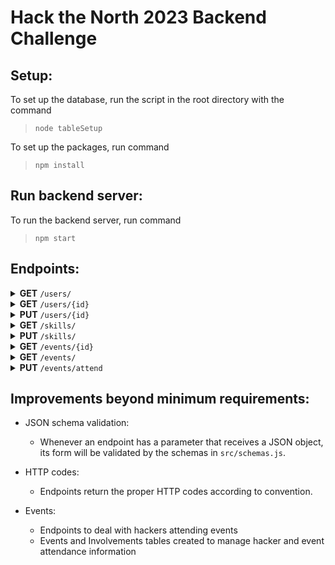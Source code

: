 # Hack the North 2023 Backend Challenge

## Setup:

To set up the database, run the script in the root directory with the command 

> `node tableSetup`

To set up the packages, run command

> `npm install`

## Run backend server:

To run the backend server, run command

> `npm start`

## Endpoints:

<!-- 

GET ALL USERS

 -->

<details> <summary><b>GET</b> <code>/users/</code></summary> 

Returns a list of all users.

#### Parameters:

- None

#### Responses:

> <table>
<tr>
<td> <b>Code</b> </td> <td> <b>Description</b> </td>
</tr>
<tr>
<td> 200 </td>
<td>

Successful operation

<details> <summary> Example value </summary>

```json
[
  {
      "name": "Breanna Dillon",
      "company": "Jackson Ltd",
      "email": "lorettabrown@example.net",
      "phone": "+1-924-116-7963",
      "skills": [
        {
          "skill": "Swift",
          "rating": 4
        },
        {
          "skill": "OpenCV",
          "rating": 1
        }
      ]
    }
]
``` 
</details>

</td>
</tr>
</table>

</details>


<!-- 

GET SPECIFIC USER

 -->

<details> <summary><b>GET</b> <code>/users/{id}</code></summary> 

Returns the user data for a specific user.

#### Parameters:

<blockquote>
<table>
<tr>
<td><b>Name</b></td>
<td><b>Type</b></td>
<td><b>Data Type</b></td>
<td><b>Description</b></td>
</tr>

<tr>
<td>id</td><td>path</td><td>integer</td><td>hacker_id of user to return </td>
</tr>
</table>
</blockquote>


#### Responses:

> <table>
<tr>
<td> <b>Code</b> </td> <td> <b>Description</b> </td>
</tr>
<tr>
<td> 200 </td>
<td>

Successful operation

<details> <summary> Example value </summary> 

```json
  [
    {
      "name": "Breanna Dillon",
      "company": "Jackson Ltd",
      "email": "lorettabrown@example.net",
      "phone": "+1-924-116-7963",
      "skills": [
        {
          "skill": "Swift",
          "rating": 4
        },
        {
          "skill": "OpenCV",
          "rating": 1
        }
      ]
    }
  ]
```

</details>


</td>
</tr>

<tr>
<td> 400 </td>
<td> Invalid id value </td>

</tr>
</table>


</details>

<!-- 

UPDATE USER

 -->

<details> <summary><b>PUT</b> <code>/users/{id}</code></summary> 

Update an existing hacker.

#### Parameters:

<blockquote>
<table>
<tr>
<td> <b>Name</b> </td> <td> <b>Type</b> </td> <td> <b>Data type</b> </td> <td> <b>Description</b> </td>
</tr>
<tr>
<td> id </td> <td> path </td> <td> integer </td> <td> hacker_id of user to update </td>
</tr>
<tr>
<td> body </td> <td> body </td> <td> json object </td> <td> 
Json object holding hacker data to be updated. Can be a partial update.

<details><summary>Example value </summary>

```json

    {
      "phone": "+1 (555) 123 4567",
      "skills": [
        {
          "skill": "Swift",
          "rating": 10
        },
        {
          "skill": "Python",
          "rating": 1
        }
      ]
    }
  
```

</details>

</td>
</tr>
</table>
</blockquote>


#### Responses:

> <table>
<tr>
<td> <b>Code</b> </td> <td> <b>Description</b> </td>
</tr>
<tr>
<td> 201 </td>
<td>

Successful operation

<details> <summary>Example value</summary>

```json
  {
      "name": "Breanna Dillon",
      "company": "Jackson Ltd",
      "email": "lorettabrown@example.net",
      "phone": "+1 (555) 123 4567",
      "skills": [
        {
          "skill": "Swift",
          "rating": 10
        },
        {
          "skill": "OpenCV",
          "rating": 1
        },
        {
          "skill": "Python",
          "rating": 1
        }
      ]
    }
```

</details>
</td>
</tr>
<tr> 
<td> 400 </td>

<td> Invalid id or body values </td>
</tr>
</table>


</details>


<!-- 

GET ALL SKILLS

 -->

<details> <summary><b>GET</b> <code>/skills/</code></summary> 

Returns a list of skills with aggregated info.

#### Parameters:

<blockquote>
<table>
<tr>
<td> <b>Name</b> </td> <td> <b>Type</b> </td> <td> <b>Data type</b> </td> <td> <b>Description</b> </td>
</tr>
<tr>
<td> min_frequency </td> <td> query </td> <td> integer </td> <td> minimum count for filtering skills </td>
</tr>
<tr>
<td> max_frequency </td> <td> query </td> <td> integer </td> <td> maximum count for filtering skills </td>
</tr>
</table>
</blockquote>


#### Responses:

> <table>
<tr>
<td> <b>Code</b> </td> <td> <b>Description</b> </td>
</tr>
<tr>
<td> 200 </td>
<td>

Successful operation

<details> <summary>Example value</summary>

```json
[
  {
    "name": "Python",
    "frequency": 10
  }
]
```

</details>
</td>
</tr>
<tr> 
<td> 400 </td>

<td> Invalid min_frequency or max_frequency values </td>
</tr>
</table>
</details>

<!-- 

INSERT/UPDATE SKILL

 -->

<details> <summary><b>PUT</b> <code>/skills/</code></summary> 

Updates a skill's rating if it already exists, otherwise inserts skill into the skills table.

#### Parameters:

<blockquote>
<table>
<tr>
<td> <b>Name</b> </td> <td> <b>Type</b> </td> <td> <b>Data type</b> </td> <td> <b>Description</b> </td>
</tr>
<tr>
<td> body </td> <td> body </td> <td> JSON object </td> <td> JSON object for skill
<details>
<summary>
Example value
</summary>

```json
{
  "hacker_id": 1,
  "skill": "Swift",
  "rating": 10
}
```

</details>
 </td>
</tr>
</table>
</blockquote>


#### Responses:

> <table>
<tr>
<td> <b>Code</b> </td> <td> <b>Description</b> </td>
</tr>
<tr>
<td> 201 </td>
<td>

Successful operation

<details> <summary>Example value</summary>

```json
{
  "skill": "Swift",
  "rating": 10
}
```

</details>
</td>
</tr>
<tr> 
<td> 400 </td>

<td> Invalid body JSON  </td>
</tr>
</table>
</details>

<!-- 

GET EVENT

 -->

<details> <summary><b>GET</b> <code>/events/{id}</code></summary> 

Returns data for a specific event.

#### Parameters:

<blockquote>
<table>
<tr>
<td> <b>Name</b> </td> <td> <b>Type</b> </td> <td> <b>Data type</b> </td> <td> <b>Description</b> </td>
</tr>
<tr>
<td> id </td> <td> path </td> <td> integer </td> <td> event_id for event to return

</td>
</tr>
</table>
</blockquote>


#### Responses:

> <table>
<tr>
<td> <b>Code</b> </td> <td> <b>Description</b> </td>
</tr>
<tr>
<td> 200 </td>
<td>

Successful operation

<details> <summary>Example value</summary>

```json
{
  "name": "Drone Show",
  "hackers": [
    1,
    2,
    3
  ]
}
```

</details>
</td>
</tr>

</table>
</details>

<!-- 

GET ALL EVENTS

 -->

<details> <summary><b>GET</b> <code>/events/</code></summary> 

Returns a list of events with aggregated info.

#### Parameters:

- None


#### Responses:

> <table>
<tr>
<td> <b>Code</b> </td> <td> <b>Description</b> </td>
</tr>
<tr>
<td> 200 </td>
<td>

Successful operation

<details> <summary>Example value</summary>

```json
[
  {
    "name": "Bubble Soccer",
    "attendance": 126
  }
]
```

</details>
</td>
</tr>

</table>
</details>


<!-- 

PUT EVENT ATTEND

 -->

 <details> <summary><b>PUT</b> <code>/events/attend</code></summary> 

Updates involvements table to accomodate for a hacker attending an event.

#### Parameters:

<blockquote>
<table>
<tr>
<td> <b>Name</b> </td> <td> <b>Type</b> </td> <td> <b>Data type</b> </td> <td> <b>Description</b> </td>
</tr>
<tr>
<td> body </td> <td> body </td> <td> JSON object </td> <td> event_id for event to return

<details>
<summary>
Example value
</summary>

```json
{
  "hacker_id": 1,
  "event_id": 5
}
```

</details>
</td>
</tr>
</table>
</blockquote>


#### Responses:

> <table>
<tr>
<td> <b>Code</b> </td> <td> <b>Description</b> </td>
</tr>
<tr>
<td> 201 </td>
<td>

Successful operation

<details> <summary>Example value</summary>

```json
{
  "hacker_id": 1,
  "event_id": 5
}
```

</details>
</td>
</tr>

<tr>
<td> 400 </td>

<td> Unsuccessful operation </td>
</tr>

</table>
</details>


## Improvements beyond minimum requirements:

* JSON schema validation:
  * Whenever an endpoint has a parameter that receives a JSON object, its form will be validated by the schemas in `src/schemas.js`.

* HTTP codes:
  * Endpoints return the proper HTTP codes according to convention.

* Events:
  * Endpoints to deal with hackers attending events
  * Events and Involvements tables created to manage hacker and event attendance information